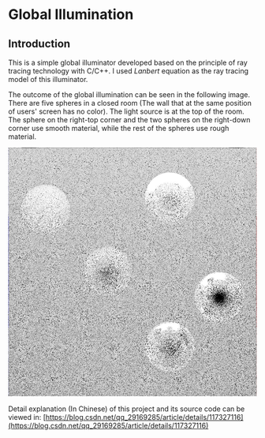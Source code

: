 # Global Illumination

## Introduction

This is a simple global illuminator developed based on the principle of ray tracing technology with C/C++. I used *Lanbert* equation as the ray tracing model of this illuminator.

The outcome of the global illumination can be seen in the following image. There are five spheres in a closed room (The wall that at the same position of users' screen has no color). The light source is at the top of the room. The sphere on the right-top corner and the two spheres on the right-down corner use smooth material, while the rest of the spheres use rough material.

![Outcome](./Outcome.jpg)

Detail explanation (In Chinese) of this project and its source code can be viewed in: [https://blog.csdn.net/qq_29169285/article/details/117327116](https://blog.csdn.net/qq_29169285/article/details/117327116)

